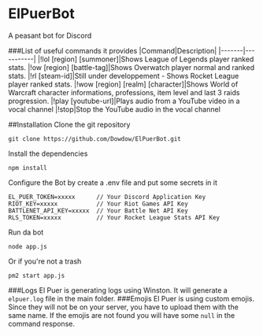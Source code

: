 # ElPuerBot
A peasant bot for Discord

###List of useful commands it provides
|Command|Description|
|-------|-----------|
|!lol [region] [summoner]|Shows League of Legends player ranked stats.
|!ow [region] [battle-tag]|Shows Overwatch player normal and ranked stats.
|!rl [steam-id]|Still under developpement - Shows Rocket League player ranked stats.
|!wow [region] [realm] [character]|Shows World of Warcraft character informations, professions, item level and last 3 raids progression.
|!play [youtube-url]|Plays audio from a YouTube video in a vocal channel
|!stop|Stop the YouTube audio in the vocal channel

##Installation
Clone the git repository
```
git clone https://github.com/Dowdow/ElPuerBot.git
```
Install the dependencies
```
npm install
```
Configure the Bot by create a .env file and put some secrets in it
```
EL_PUER_TOKEN=xxxxx      // Your Discord Application Key 
RIOT_KEY=xxxxx           // Your Riot Games API Key
BATTLENET_API_KEY=xxxxx  // Your Battle Net API Key
RLS_TOKEN=xxxxx          // Your Rocket League Stats API Key
```
Run da bot
```
node app.js
```
Or if you're not a trash
```
pm2 start app.js
```
###Logs
El Puer is generating logs using Winston. It will generate a `elpuer.log` file in the main folder.
###Emojis
El Puer is using custom emojis. Since they will not be on your server, you have to upload them with the same name.
If the emojis are not found you will have some `null` in the command response.
